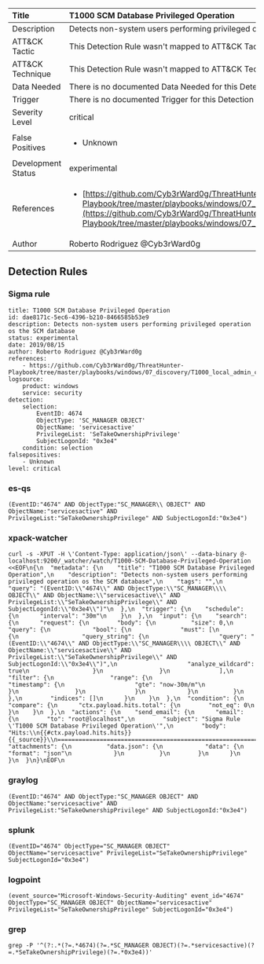 | Title                | T1000 SCM Database Privileged Operation                                                                                                                                                 |
|:---------------------|:------------------------------------------------------------------------------------------------------------------------------------------------------------|
| Description          | Detects non-system users performing privileged operation os the SCM database                                                                                                                                           |
| ATT&amp;CK Tactic    |   This Detection Rule wasn't mapped to ATT&amp;CK Tactic yet  |
| ATT&amp;CK Technique |  This Detection Rule wasn't mapped to ATT&amp;CK Technique yet  |
| Data Needed          |  There is no documented Data Needed for this Detection Rule yet  |
| Trigger              |  There is no documented Trigger for this Detection Rule yet  |
| Severity Level       | critical |
| False Positives      | <ul><li>Unknown</li></ul>  |
| Development Status   | experimental |
| References           | <ul><li>[https://github.com/Cyb3rWard0g/ThreatHunter-Playbook/tree/master/playbooks/windows/07_discovery/T1000_local_admin_check/local_admin_remote_check_openscmanager.md](https://github.com/Cyb3rWard0g/ThreatHunter-Playbook/tree/master/playbooks/windows/07_discovery/T1000_local_admin_check/local_admin_remote_check_openscmanager.md)</li></ul>  |
| Author               | Roberto Rodriguez @Cyb3rWard0g |


## Detection Rules

### Sigma rule

```
title: T1000 SCM Database Privileged Operation
id: dae8171c-5ec6-4396-b210-8466585b53e9
description: Detects non-system users performing privileged operation os the SCM database
status: experimental
date: 2019/08/15
author: Roberto Rodriguez @Cyb3rWard0g
references:
    - https://github.com/Cyb3rWard0g/ThreatHunter-Playbook/tree/master/playbooks/windows/07_discovery/T1000_local_admin_check/local_admin_remote_check_openscmanager.md
logsource:
    product: windows
    service: security
detection:
    selection: 
        EventID: 4674
        ObjectType: 'SC_MANAGER OBJECT'
        ObjectName: 'servicesactive'
        PrivilegeList: 'SeTakeOwnershipPrivilege'
        SubjectLogonId: "0x3e4"
    condition: selection
falsepositives:
    - Unknown
level: critical
```





### es-qs
    
```
(EventID:"4674" AND ObjectType:"SC_MANAGER\\ OBJECT" AND ObjectName:"servicesactive" AND PrivilegeList:"SeTakeOwnershipPrivilege" AND SubjectLogonId:"0x3e4")
```


### xpack-watcher
    
```
curl -s -XPUT -H \'Content-Type: application/json\' --data-binary @- localhost:9200/_watcher/watch/T1000-SCM-Database-Privileged-Operation <<EOF\n{\n  "metadata": {\n    "title": "T1000 SCM Database Privileged Operation",\n    "description": "Detects non-system users performing privileged operation os the SCM database",\n    "tags": "",\n    "query": "(EventID:\\"4674\\" AND ObjectType:\\"SC_MANAGER\\\\ OBJECT\\" AND ObjectName:\\"servicesactive\\" AND PrivilegeList:\\"SeTakeOwnershipPrivilege\\" AND SubjectLogonId:\\"0x3e4\\")"\n  },\n  "trigger": {\n    "schedule": {\n      "interval": "30m"\n    }\n  },\n  "input": {\n    "search": {\n      "request": {\n        "body": {\n          "size": 0,\n          "query": {\n            "bool": {\n              "must": [\n                {\n                  "query_string": {\n                    "query": "(EventID:\\"4674\\" AND ObjectType:\\"SC_MANAGER\\\\ OBJECT\\" AND ObjectName:\\"servicesactive\\" AND PrivilegeList:\\"SeTakeOwnershipPrivilege\\" AND SubjectLogonId:\\"0x3e4\\")",\n                    "analyze_wildcard": true\n                  }\n                }\n              ],\n              "filter": {\n                "range": {\n                  "timestamp": {\n                    "gte": "now-30m/m"\n                  }\n                }\n              }\n            }\n          }\n        },\n        "indices": []\n      }\n    }\n  },\n  "condition": {\n    "compare": {\n      "ctx.payload.hits.total": {\n        "not_eq": 0\n      }\n    }\n  },\n  "actions": {\n    "send_email": {\n      "email": {\n        "to": "root@localhost",\n        "subject": "Sigma Rule \'T1000 SCM Database Privileged Operation\'",\n        "body": "Hits:\\n{{#ctx.payload.hits.hits}}{{_source}}\\n================================================================================\\n{{/ctx.payload.hits.hits}}",\n        "attachments": {\n          "data.json": {\n            "data": {\n              "format": "json"\n            }\n          }\n        }\n      }\n    }\n  }\n}\nEOF\n
```


### graylog
    
```
(EventID:"4674" AND ObjectType:"SC_MANAGER OBJECT" AND ObjectName:"servicesactive" AND PrivilegeList:"SeTakeOwnershipPrivilege" AND SubjectLogonId:"0x3e4")
```


### splunk
    
```
(EventID="4674" ObjectType="SC_MANAGER OBJECT" ObjectName="servicesactive" PrivilegeList="SeTakeOwnershipPrivilege" SubjectLogonId="0x3e4")
```


### logpoint
    
```
(event_source="Microsoft-Windows-Security-Auditing" event_id="4674" ObjectType="SC_MANAGER OBJECT" ObjectName="servicesactive" PrivilegeList="SeTakeOwnershipPrivilege" SubjectLogonId="0x3e4")
```


### grep
    
```
grep -P '^(?:.*(?=.*4674)(?=.*SC_MANAGER OBJECT)(?=.*servicesactive)(?=.*SeTakeOwnershipPrivilege)(?=.*0x3e4))'
```



